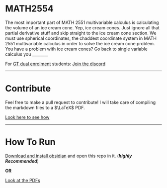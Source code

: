 # MATH2554

The most important part of MATH 2551 multivariable calculus is calculating the volume of an ice cream cone. Yep, ice cream cones. Just ignore all that partial derivative stuff and skip straight to the ice cream cone section. We must use spherical coordinates, the chaddest coordinate system in MATH 2551 multivariable calculus in order to solve the ice cream cone problem. You have a problem with ice cream cones? Go back to single variable calculus you \_\_\_\_\_\_\_\_

For [GT dual enrolment](https://admission.gatech.edu/dual-enrollment/) students: [Join the discord](https://discord.gg/gt-dual-enrollment-753230080699793559)
***
# Contribute

Feel free to make a pull request to contribute! I will take care of compiling the markdown files to a $\LaTeX$ PDF.

[Look here to see how](https://youtu.be/fKDBYrV8rcs)

***
# How To Run
[Download and install obsidian](https://obsidian.md/download) and open this repo in it. (_**highly Recommended**_)

**OR**

[Look at the PDFs](./pdf/)
